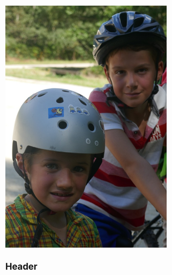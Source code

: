 ![Les Cousins](/uploads/les-cousins.jpg "Les Cousins")<!-- TITLE: Home -->
<!-- SUBTITLE: A quick summary of Home -->

# Header